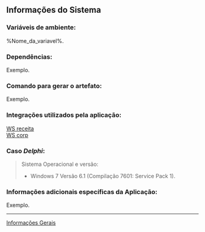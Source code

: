 <h2 id="informações-do-sistema">Informações do Sistema</h2>
<h3 id="variáveis-de-ambiente">Variáveis de ambiente:</h3>
<p>%Nome_da_variavel%.</p>
<h3 id="dependências">Dependências:</h3>
<p>Exemplo.</p>
<h3 id="comando-para-gerar-o-artefato">Comando para gerar o artefato:</h3>
<p>Exemplo.</p>
<h3 id="integrações-utilizados-pela-aplicação">Integrações utilizados pela aplicação:</h3>
<p><a href="">WS receita</a><br>
<a href="">WS corp</a></p>
<h3 id="caso-delphi">Caso <em>Delphi</em>:</h3>
<blockquote>
<p>Sistema Operacional e versão:</p>
<ul>
<li>Windows 7 Versão 6.1 (Compilação 7601: Service Pack 1).</li>
</ul>
</blockquote>
<h3 id="informações-adicionais-específicas-da-aplicação">Informações adicionais específicas da Aplicação:</h3>
<p>Exemplo.</p>
<hr>
<p><a href="https://github.com/TZNaso/template/blob/master/info_gerais.md">Informações Gerais</a></p>

